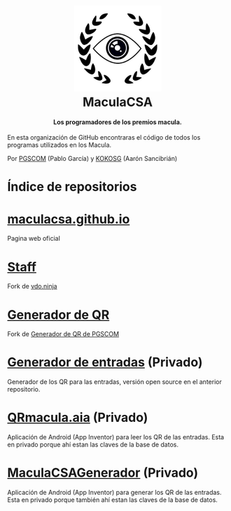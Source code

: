 
<h1 align="center">
  <br>
  <a href="https://github.com/MaculaCSA"><img src="https://raw.githubusercontent.com/MaculaCSA/.github/main/Logo.svg" alt="Markdownify" width="200"></a>
  <br>
  MaculaCSA
  <br>
</h1>

<h4 align="center">Los programadores de los premios macula.</h4>

En esta organización de GitHub encontraras el código de todos los programas utilizados en los Macula.

Por [PGSCOM](https://github.com/PGSCOM) (Pablo García) y [KOKOSG](https://github.com/KOKOSG7) (Aarón Sancibrián)

# Índice de  repositorios
# [maculacsa.github.io](https://github.com/maculacsa/maculacsa.github.io)
Pagina web oficial  
# [Staff](https://github.com/maculacsa/Staff)
Fork de [vdo.ninja](https://github.com/steveseguin/vdo.ninja)
# [Generador de QR](https://github.com/MaculaCSA/Generador-de-QR)
Fork de [Generador de QR de PGSCOM](https://github.com/PGSCOM/Generador-de-QR)
# [Generador de entradas](https://github.com/maculacsa/Generador-de-entradas) (Privado)
Generador de los QR para las entradas, versión open source en el anterior repositorio.
# [QRmacula.aia](https://github.com/MaculaCSA/QRmacula.aia) (Privado)
Aplicación de Android (App Inventor) para leer los QR de las entradas. Esta en privado porque ahí estan las claves de la base de datos.
# [MaculaCSAGenerador](https://github.com/MaculaCSA/MaculaCSAGenerador) (Privado)
Aplicación de Android (App Inventor) para generar los QR de las entradas. Esta en privado porque también ahí estan las claves de la base de datos.
